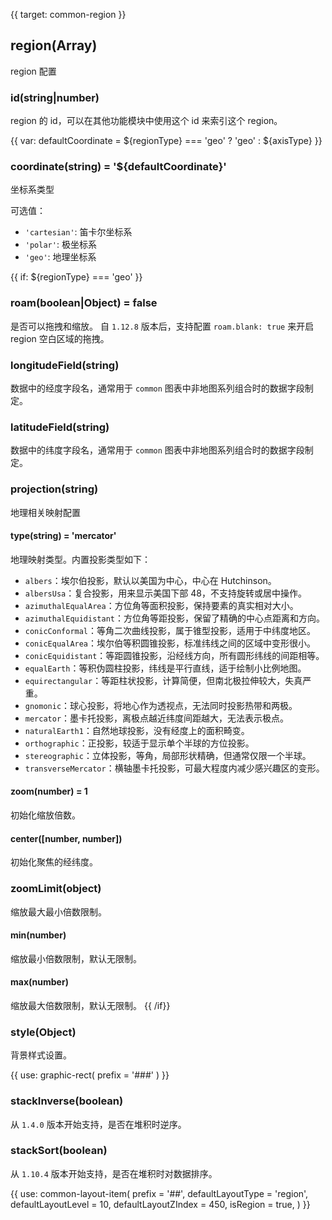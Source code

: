 {{ target: common-region }}

<!-- IRegionSpec -->

## region(Array)

region 配置

<!-- 图表布局配置 -->
<!-- IRegionSpec -->

### id(string|number)

region 的 id，可以在其他功能模块中使用这个 id 来索引这个 region。

{{ var: defaultCoordinate = ${regionType} === 'geo' ? 'geo' : ${axisType} }}

### coordinate(string) = '${defaultCoordinate}'

坐标系类型

可选值：

- `'cartesian'`: 笛卡尔坐标系
- `'polar'`: 极坐标系
- `'geo'`: 地理坐标系

{{ if: ${regionType} === 'geo' }}

### roam(boolean|Object) = false

是否可以拖拽和缩放。
自 `1.12.8` 版本后，支持配置 `roam.blank: true` 来开启 region 空白区域的拖拽。

### longitudeField(string)

数据中的经度字段名，通常用于 `common` 图表中非地图系列组合时的数据字段制定。

### latitudeField(string)

数据中的纬度字段名，通常用于 `common` 图表中非地图系列组合时的数据字段制定。

### projection(string)

地理相关映射配置

#### type(string) = 'mercator'

地理映射类型。内置投影类型如下：

- `albers`：埃尔伯投影，默认以美国为中心，中心在 Hutchinson。
- `albersUsa`：复合投影，用来显示美国下部 48，不支持旋转或居中操作。
- `azimuthalEqualArea`：方位角等面积投影，保持要素的真实相对大小。
- `azimuthalEquidistant`：方位角等距投影，保留了精确的中心点距离和方向。
- `conicConformal`：等角二次曲线投影，属于锥型投影，适用于中纬度地区。
- `conicEqualArea`：埃尔伯等积圆锥投影，标准纬线之间的区域中变形很小。
- `conicEquidistant`：等距圆锥投影，沿经线方向，所有圆形纬线的间距相等。
- `equalEarth`：等积伪圆柱投影，纬线是平行直线，适于绘制小比例地图。
- `equirectangular`：等距柱状投影，计算简便，但南北极拉伸较大，失真严重。
- `gnomonic`：球心投影，将地心作为透视点，无法同时投影热带和两极。
- `mercator`：墨卡托投影，离极点越近纬度间距越大，无法表示极点。
- `naturalEarth1`：自然地球投影，没有经度上的面积畸变。
- `orthographic`：正投影，较适于显示单个半球的方位投影。
- `stereographic`：立体投影，等角，局部形状精确，但通常仅限一个半球。
- `transverseMercator`：横轴墨卡托投影，可最大程度内减少感兴趣区的变形。

#### zoom(number) = 1

初始化缩放倍数。

#### center([number, number])

初始化聚焦的经纬度。

### zoomLimit(object)

缩放最大最小倍数限制。

#### min(number)

缩放最小倍数限制，默认无限制。

#### max(number)

缩放最大倍数限制，默认无限制。
{{ /if}}

### style(Object)

背景样式设置。

{{ use: graphic-rect(
  prefix = '###'
) }}

### stackInverse(boolean)

从 `1.4.0` 版本开始支持，是否在堆积时逆序。

### stackSort(boolean)

从 `1.10.4` 版本开始支持，是否在堆积时对数据排序。

{{ use: common-layout-item(
  prefix = '##',
  defaultLayoutType = 'region',
  defaultLayoutLevel = 10,
  defaultLayoutZIndex = 450,
  isRegion = true,
) }}
